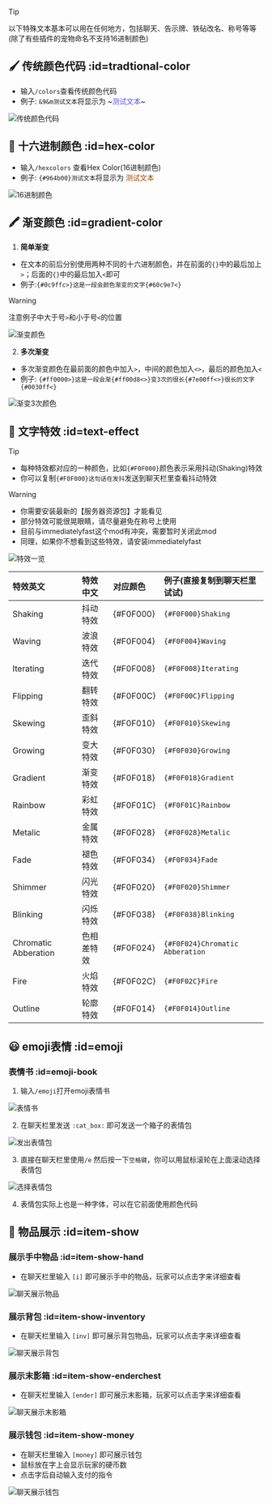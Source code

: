 > [!tip]
> 以下特殊文本基本可以用在任何地方，包括聊天、告示牌、铁砧改名、称号等等(除了有些插件的宠物命名不支持16进制颜色)

## 🖌️ 传统颜色代码 :id=tradtional-color

+ 输入`/colors`查看传统颜色代码
+ 例子: `&9&m测试文本`将显示为 ~<font color=#5454fb>测试文本</font>~

![传统颜色代码](pics/colors.png)

## 🎨 十六进制颜色 :id=hex-color

+ 输入`/hexcolors` 查看Hex Color(16进制颜色)
+ 例子: `{#964b00}测试文本`将显示为 <font color=#964b00>测试文本</font>

![16进制颜色](pics/color.png)

## 🖍️ 渐变颜色 :id=gradient-color

1. **简单渐变**

+ 在文本的前后分别使用两种不同的十六进制颜色，并在前面的`{}`中的最后加上`>`；后面的`{}`中的最后加入`<`即可
+ 例子:`{#0c9ffc>}这是一段会颜色渐变的文字{#60c9e7<}`

> [!warning]
> 注意例子中大于号`>`和小于号`<`的位置

![渐变颜色](pics/text/gradient.png)

2. **多次渐变**

+ 多次渐变颜色在最前面的颜色中加入`>`，中间的颜色加入`<>`，最后的颜色加入`<`
+ 例子: `{#ff0000>}这是一段会渐{#ff00d8<>}变3次的很长{#7e00ff<>}很长的文字{#0030ff<}`

![渐变3次颜色](pics/text/gradient2.png)

## 🌟 文字特效 :id=text-effect

> [!tip]
> + 每种特效都对应的一种颜色，比如`{#F0F000}`颜色表示采用抖动(Shaking)特效 
> + 你可以复制`{#F0F000}这句话在发抖`发送到聊天栏里查看抖动特效

> [!warning]
> + 你需要安装最新的【服务器资源包】才能看见
> + 部分特效可能很晃眼睛，请尽量避免在称号上使用
> + 目前与immediatelyfast这个mod有冲突，需要暂时关闭此mod
> + 同理，如果你不想看到这些特效，请安装immediatelyfast

![特效一览](pics/text/all_effects.gif)

 |     特效英文    |  特效中文  |      对应颜色     |  例子(直接复制到聊天栏里试试)  | 
 | :------------| :----------------|:----------------|:----------------|
 | Shaking|抖动特效| {#F0F000}| `{#F0F000}Shaking`|
 | Waving |波浪特效| {#F0F004}| `{#F0F004}Waving`|
 | Iterating|迭代特效| {#F0F008}| `{#F0F008}Iterating`|
 | Flipping|翻转特效| {#F0F00C}| `{#F0F00C}Flipping`|
 | Skewing|歪斜特效| {#F0F010}| `{#F0F010}Skewing`|
 | Growing|变大特效| {#F0F030}| `{#F0F030}Growing`|
 | Gradient|渐变特效| {#F0F018}| `{#F0F018}Gradient`|
 | Rainbow|彩虹特效| {#F0F01C}| `{#F0F01C}Rainbow`|
 | Metalic|金属特效| {#F0F028}| `{#F0F028}Metalic`|
 | Fade|褪色特效| {#F0F034}| `{#F0F034}Fade`|
 | Shimmer|闪光特效| {#F0F020}| `{#F0F020}Shimmer`|
 | Blinking|闪烁特效| {#F0F038}| `{#F0F038}Blinking`|
 | Chromatic Abberation|色相差特效| {#F0F024}| `{#F0F024}Chromatic Abberation`|
 | Fire|火焰特效| {#F0F02C}| `{#F0F02C}Fire`|
 | Outline|轮廓特效| {#F0F014}| `{#F0F014}Outline`|


## 😃 emoji表情 :id=emoji

### 表情书 :id=emoji-book

1. 输入`/emoji`打开emoji表情书

![表情书](pics/text/emoji.png)

2. 在聊天栏里发送 `:cat_box:` 即可发送一个箱子的表情包

![发出表情包](pics/text/emoji2.png)

3. 直接在聊天栏里使用`/e` 然后按一下`空格键`，你可以用鼠标滚轮在上面滚动选择表情包

![选择表情包](pics/text/emoji3.png)

4. 表情包实际上也是一种字体，可以在它前面使用颜色代码

## 🍩 物品展示 :id=item-show

### 展示手中物品 :id=item-show-hand

+ 在聊天栏里输入 `[i]` 即可展示手中的物品，玩家可以点击字来详细查看

![聊天展示物品](pics/text/chatitem.png)

### 展示背包 :id=item-show-inventory

+ 在聊天栏里输入 `[inv]` 即可展示背包物品，玩家可以点击字来详细查看

![聊天展示背包](pics/text/chatinv.png)

### 展示末影箱 :id=item-show-enderchest

+ 在聊天栏里输入 `[ender]` 即可展示末影箱，玩家可以点击字来详细查看

![聊天展示末影箱](pics/text/chatender.png)

### 展示钱包 :id=item-show-money

+ 在聊天栏里输入 `[money]` 即可展示钱包
+ 鼠标放在字上会显示玩家的硬币数
+ 点击字后自动输入支付的指令

![聊天展示钱包](pics/text/chatmoney.png)







